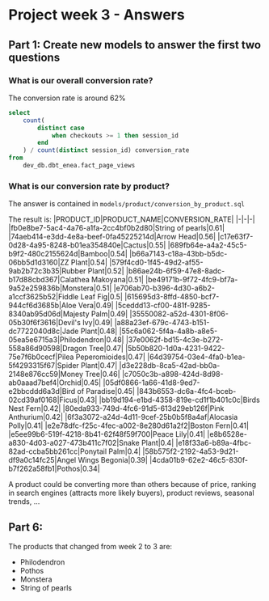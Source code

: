 # Project week 3 - Answers

## Part 1: Create new models to answer the first two questions 
### What is our overall conversion rate?
The conversion rate is around 62%

```SQL
select
    count(
        distinct case
            when checkouts >= 1 then session_id
        end
    ) / count(distinct session_id) conversion_rate
from
    dev_db.dbt_enea.fact_page_views
```

### What is our conversion rate by product?
The answer is contained in `models/product/conversion_by_product.sql`

The result is:
|PRODUCT_ID|PRODUCT_NAME|CONVERSION_RATE|
|-|-|-|
|fb0e8be7-5ac4-4a76-a1fa-2cc4bf0b2d80|String of pearls|0.61|
|74aeb414-e3dd-4e8a-beef-0fa45225214d|Arrow Head|0.56|
|c17e63f7-0d28-4a95-8248-b01ea354840e|Cactus|0.55|
|689fb64e-a4a2-45c5-b9f2-480c2155624d|Bamboo|0.54|
|b66a7143-c18a-43bb-b5dc-06bb5d1d3160|ZZ Plant|0.54|
|579f4cd0-1f45-49d2-af55-9ab2b72c3b35|Rubber Plant|0.52|
|b86ae24b-6f59-47e8-8adc-b17d88cbd367|Calathea Makoyana|0.51|
|be49171b-9f72-4fc9-bf7a-9a52e259836b|Monstera|0.51|
|e706ab70-b396-4d30-a6b2-a1ccf3625b52|Fiddle Leaf Fig|0.5|
|615695d3-8ffd-4850-bcf7-944cf6d3685b|Aloe Vera|0.49|
|5ceddd13-cf00-481f-9285-8340ab95d06d|Majesty Palm|0.49|
|35550082-a52d-4301-8f06-05b30f6f3616|Devil's Ivy|0.49|
|a88a23ef-679c-4743-b151-dc7722040d8c|Jade Plant|0.48|
|55c6a062-5f4a-4a8b-a8e5-05ea5e6715a3|Philodendron|0.48|
|37e0062f-bd15-4c3e-b272-558a86d90598|Dragon Tree|0.47|
|5b50b820-1d0a-4231-9422-75e7f6b0cecf|Pilea Peperomioides|0.47|
|64d39754-03e4-4fa0-b1ea-5f4293315f67|Spider Plant|0.47|
|d3e228db-8ca5-42ad-bb0a-2148e876cc59|Money Tree|0.46|
|c7050c3b-a898-424d-8d98-ab0aaad7bef4|Orchid|0.45|
|05df0866-1a66-41d8-9ed7-e2bbcddd6a3d|Bird of Paradise|0.45|
|843b6553-dc6a-4fc4-bceb-02cd39af0168|Ficus|0.43|
|bb19d194-e1bd-4358-819e-cd1f1b401c0c|Birds Nest Fern|0.42|
|80eda933-749d-4fc6-91d5-613d29eb126f|Pink Anthurium|0.42|
|6f3a3072-a24d-4d11-9cef-25b0b5f8a4af|Alocasia Polly|0.41|
|e2e78dfc-f25c-4fec-a002-8e280d61a2f2|Boston Fern|0.41|
|e5ee99b6-519f-4218-8b41-62f48f59f700|Peace Lily|0.41|
|e8b6528e-a830-4d03-a027-473b411c7f02|Snake Plant|0.4|
|e18f33a6-b89a-4fbc-82ad-ccba5bb261cc|Ponytail Palm|0.4|
|58b575f2-2192-4a53-9d21-df9a0c14fc25|Angel Wings Begonia|0.39|
|4cda01b9-62e2-46c5-830f-b7f262a58fb1|Pothos|0.34|

A product could be converting more than others because of price, ranking in search engines (attracts more likely buyers), product reviews, seasonal trends, ...

## Part 6:
The products that changed from week 2 to 3 are:
- Philodendron
- Pothos
- Monstera
- String of pearls 